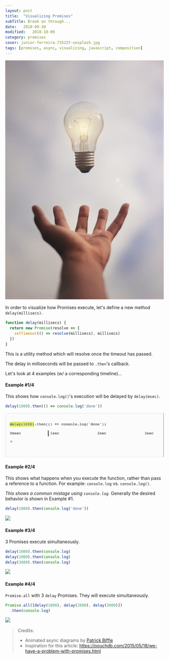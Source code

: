 ```yaml
---
layout: post
title:  "Visualizing Promises"
subTitle: Break on through...
date:   2018-09-30
modified:   2018-10-09
category: promises
cover: junior-ferreira-735237-unsplash.jpg
tags: [promises, async, visualizing, javascript, composition]
---
```


![credit: junior-ferreira-735237-unsplash.jpg](junior-ferreira-735237-unsplash.jpg)


In order to visualize how Promises execute, let's define a new method `delay(millisecs)`.

```js
function delay(millisecs) {
  return new Promise(resolve => {
    setTimeout(() => resolve(millisecs), millisecs)
  })
}
```

This is a utility method which will resolve once the timeout has passed.

The delay in milliseconds will be passed to `.then`'s callback.

Let's look at 4 examples (w/ a corresponding timeline)...

#### Example #1/4

This shows how `console.log()`'s execution will be delayed by `delay(msec)`.

```js
delay(1000).then(() => console.log('done'))
```

![](1000ms-resized.gif)

<!-- ```
delay(1000) --------|.then(fn)
                    | console.log('done')
|-------------------|--------------------|--------------------|-----------------
0msec             1sec                 2sec                 3sec
``` -->

#### Example #2/4

This shows what happens when you execute the function, rather than pass a reference to a function.
For example: `console.log` vs. `console.log()`.

_This shows a common mistage using `console.log`._ Generally the desired behavior is shown in Example #1.

```js
delay(1000).then(console.log('done'))
```

![](1000msNullLog-resized.gif)

<!-- ```
delay(1000) --------|.then(null)
console.log('done')
|-------------------|--------------------|--------------------|-----------------
0msec             1sec                 2sec                 3sec
``` -->


#### Example #3/4

3 Promises execute simultaneously.

```js
delay(1000).then(console.log)
delay(2000).then(console.log)
delay(3000).then(console.log)
```

![](3000ms-resized.gif)

<!-- ```
delay(1000) ------|.then(console.log)
delay(2000) ------|--------------------|.then(console.log)
delay(3000) ------|--------------------|--------------------|.then(console.log)
|-----------------|--------------------|--------------------|-------------------
|                 |                    |                    |
0msec           1sec                 2sec                 3sec
``` -->

#### Example #4/4

`Promise.all` with 3 `delay` Promises. They will execute simultaneously.

```js
Promise.all([delay(1000), delay(2000), delay(3000)])
  .then(console.log)
```

![](PromiseAll-resized.gif)

<!--
```
delay(1000) ---| [resolved]------------------v
delay(2000) ---|--------------| [resolved]---v
delay(3000) ---|--------------|--------------v [resolved]
Promise.all()  |--------------|-------------- > console.log([1000, 2000, 3000])
|--------------|--------------|--------------|--------------------------------
|              |              |              |
0msec        1sec           2sec           3sec
```
-->



> Credits:
> * Animated async diagrams by [Patrick Biffle](https://github.com/Piglacquer)
> * Inspiration for this article: https://pouchdb.com/2015/05/18/we-have-a-problem-with-promises.html


